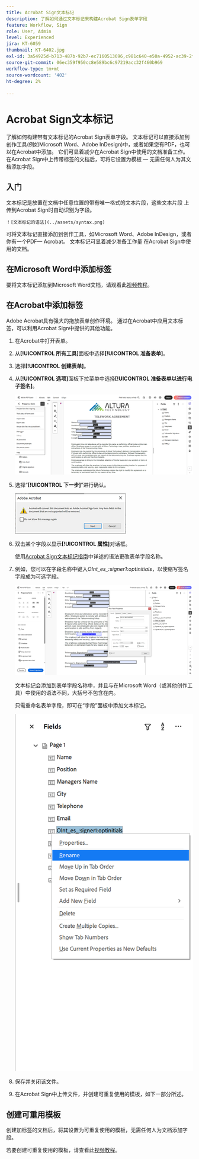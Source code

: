 ```yaml
---
title: Acrobat Sign文本标记
description: 了解如何通过文本标记来构建Acrobat Sign表单字段
feature: Workflow, Sign
role: User, Admin
level: Experienced
jira: KT-6059
thumbnail: KT-6402.jpg
exl-id: 3a54925d-b713-487b-92b7-ec7160513696,c981c640-e50a-4952-ac39-2f90d6d0cf08
source-git-commit: 06ec359f950cc8e589bc6c97219acc32f460b969
workflow-type: tm+mt
source-wordcount: '402'
ht-degree: 2%

---
```


# Acrobat Sign文本标记

了解如何构建带有文本标记的Acrobat Sign表单字段。 文本标记可以直接添加到创作工具(例如Microsoft Word、Adobe InDesign)中，或者如果您有PDF，也可以在Acrobat中添加。 它们可显着减少在Acrobat Sign中使用的文档准备工作。 在Acrobat Sign中上传带标签的文档后，可将它设置为模板 — 无需任何人为其文档添加字段。

## 入门

文本标记是放置在文档中任意位置的带有唯一格式的文本片段，这些文本片段
上传到Acrobat Sign时自动识别为字段。

    ！[文本标记的语法](../assets/syntax.png)

可将文本标记直接添加到创作工具，如Microsoft Word、Adobe InDesign，或者
你有一个PDF— Acrobat。 文本标记可显着减少准备工作量
在Acrobat Sign中使用的文档。

## 在Microsoft Word中添加标签

要将文本标记添加到Microsoft Word文档，请观看此[视频教程](text-tagging-word.md)。

## 在Acrobat中添加标签

Adobe Acrobat具有强大的拖放表单创作环境。 通过在Acrobat中应用文本标签，可以利用Acrobat Sign中提供的其他功能。

1. 在Acrobat中打开表单。

1. 从&#x200B;**[!UICONTROL 所有工具]**&#x200B;面板中选择&#x200B;**[!UICONTROL 准备表单]**。

1. 选择&#x200B;**[!UICONTROL 创建表单]**。

1. 从&#x200B;**[!UICONTROL 选项]**&#x200B;面板下拉菜单中选择&#x200B;**[!UICONTROL 准备表单以进行电子签名]**。

   ![准备表单以供电子签名](../assets/tag-prepare-e-signing.png)

1. 选择“**[!UICONTROL 下一步]**”进行确认。

   ![确认转换字段](../assets/tag-confirm.png)

1. 双击某个字段以显示&#x200B;**[!UICONTROL 属性]**&#x200B;对话框。

   使用[Acrobat Sign文本标记指南](https://helpx.adobe.com/cn/sign/using/text-tag.html)中详述的语法更改表单字段名称。

1. 例如，您可以在字段名称中键入&#x200B;*OInt_es_:signer1:optinitials*，以使缩写签名字段成为可选字段。

   ![更改字段名称](../assets/tag-opt-initials.png)

   文本标记会添加到表单字段名称中，并且与在Microsoft Word（或其他创作工具）中使用的语法不同，大括号不包含在内。

   只需重命名表单字段，即可在“字段”面板中添加文本标记。

   ![在字段面板中重命名](../assets/tag-rename.png)

1. 保存并关闭该文件。

1. 在Acrobat Sign中上传文件，并创建可重复使用的模板，如下一部分所述。

## 创建可重用模板

创建加标签的文档后，将其设置为可重复使用的模板，无需任何人为文档添加字段。

若要创建可重复使用的模板，请查看此[视频教程](../sign-advanced-users/create-a-template.md)。
